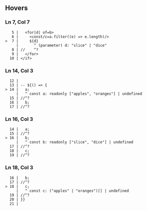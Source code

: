 ## Hovers
### Ln 7, Col 7
```marko
   5 |   <for|d| of=b>
   6 |     <const/c=a.filter((e) => e.length)/>
>  7 |     ${d}
     |       ^ (parameter) d: "slice" | "dice"
   8 | //    ^?
   9 |   </for>
  10 | </if>
```

### Ln 14, Col 3
```marko
  12 |
  13 | -- ${() => {
> 14 |   a;
     |   ^ const a: readonly ["apples", "oranges"] | undefined
  15 | //^?
  16 |   b;
  17 | //^?
```

### Ln 16, Col 3
```marko
  14 |   a;
  15 | //^?
> 16 |   b;
     |   ^ const b: readonly ["slice", "dice"] | undefined
  17 | //^?
  18 |   c;
  19 | //^?
```

### Ln 18, Col 3
```marko
  16 |   b;
  17 | //^?
> 18 |   c;
     |   ^ const c: ("apples" | "oranges")[] | undefined
  19 | //^?
  20 | }}
  21 |
```

